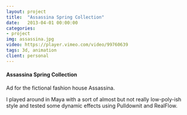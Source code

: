 ```yaml
---
layout: project
title:  "Assassina Spring Collection"
date:   2013-04-01 00:00:00
categories:
- project
img: assassina.jpg
video: https://player.vimeo.com/video/99760639
tags: 3d, animation
client: personal
---
```

#### Assassina Spring Collection
Ad for the fictional fashion house Assassina.

I played around in Maya with a sort of almost but not really low-poly-ish style and tested some dynamic effects using Pulldownit and RealFlow.